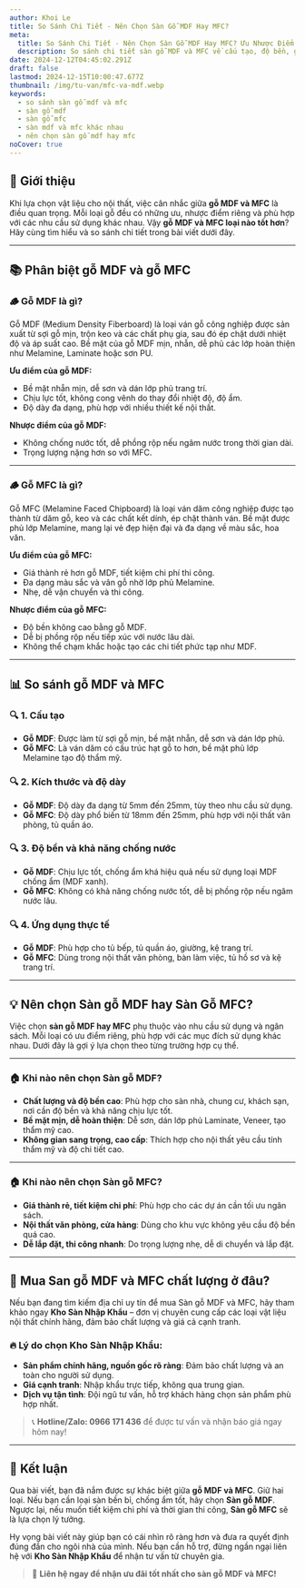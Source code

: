 ```yaml
---
author: Khoi Le
title: So Sánh Chi Tiết - Nên Chọn Sàn Gỗ MDF Hay MFC?
meta:
  title: So Sánh Chi Tiết - Nên Chọn Sàn Gỗ MDF Hay MFC? Ưu Nhược Điểm Chi Tiết
  description: So sánh chi tiết sàn gỗ MDF và MFC về cấu tạo, độ bền, giá thành và tính ứng dụng. Tìm hiểu ngay để đưa ra lựa chọn phù hợp cho nội thất của bạn!
date: 2024-12-12T04:45:02.291Z
draft: false
lastmod: 2024-12-15T10:00:47.677Z
thumbnail: /img/tu-van/mfc-va-mdf.webp
keywords:
  - so sánh sàn gỗ mdf và mfc
  - sàn gỗ mdf
  - sàn gỗ mfc
  - sàn mdf và mfc khác nhau
  - nên chọn sàn gỗ mdf hay mfc
noCover: true
---
```


## 📘 **Giới thiệu**
Khi lựa chọn vật liệu cho nội thất, việc cân nhắc giữa **gỗ MDF và MFC** là điều quan trọng. Mỗi loại gỗ đều có những ưu, nhược điểm riêng và phù hợp với các nhu cầu sử dụng khác nhau. Vậy **gỗ MDF và MFC loại nào tốt hơn**? Hãy cùng tìm hiểu và so sánh chi tiết trong bài viết dưới đây.

---

## 📚 **Phân biệt gỗ MDF và gỗ MFC**

### 🪵 **Gỗ MDF là gì?**
Gỗ MDF (Medium Density Fiberboard) là loại ván gỗ công nghiệp được sản xuất từ sợi gỗ mịn, trộn keo và các chất phụ gia, sau đó ép chặt dưới nhiệt độ và áp suất cao. Bề mặt của gỗ MDF mịn, nhẵn, dễ phủ các lớp hoàn thiện như Melamine, Laminate hoặc sơn PU.

**Ưu điểm của gỗ MDF:**
- Bề mặt nhẵn mịn, dễ sơn và dán lớp phủ trang trí.  
- Chịu lực tốt, không cong vênh do thay đổi nhiệt độ, độ ẩm.  
- Độ dày đa dạng, phù hợp với nhiều thiết kế nội thất.  

**Nhược điểm của gỗ MDF:**
- Không chống nước tốt, dễ phồng rộp nếu ngâm nước trong thời gian dài.  
- Trọng lượng nặng hơn so với MFC.  

---

### 🪵 **Gỗ MFC là gì?**
Gỗ MFC (Melamine Faced Chipboard) là loại ván dăm công nghiệp được tạo thành từ dăm gỗ, keo và các chất kết dính, ép chặt thành ván. Bề mặt được phủ lớp Melamine, mang lại vẻ đẹp hiện đại và đa dạng về màu sắc, hoa văn.

**Ưu điểm của gỗ MFC:**
- Giá thành rẻ hơn gỗ MDF, tiết kiệm chi phí thi công.  
- Đa dạng màu sắc và vân gỗ nhờ lớp phủ Melamine.  
- Nhẹ, dễ vận chuyển và thi công.  

**Nhược điểm của gỗ MFC:**
- Độ bền không cao bằng gỗ MDF.  
- Dễ bị phồng rộp nếu tiếp xúc với nước lâu dài.  
- Không thể chạm khắc hoặc tạo các chi tiết phức tạp như MDF.  

---

## 📊 **So sánh gỗ MDF và MFC**

### 🔍 **1. Cấu tạo**
- **Gỗ MDF**: Được làm từ sợi gỗ mịn, bề mặt nhẵn, dễ sơn và dán lớp phủ.  
- **Gỗ MFC**: Là ván dăm có cấu trúc hạt gỗ to hơn, bề mặt phủ lớp Melamine tạo độ thẩm mỹ.  

### 🔍 **2. Kích thước và độ dày**
- **Gỗ MDF**: Độ dày đa dạng từ 5mm đến 25mm, tùy theo nhu cầu sử dụng.  
- **Gỗ MFC**: Độ dày phổ biến từ 18mm đến 25mm, phù hợp với nội thất văn phòng, tủ quần áo.  

### 🔍 **3. Độ bền và khả năng chống nước**
- **Gỗ MDF**: Chịu lực tốt, chống ẩm khá hiệu quả nếu sử dụng loại MDF chống ẩm (MDF xanh).  
- **Gỗ MFC**: Không có khả năng chống nước tốt, dễ bị phồng rộp nếu ngâm nước lâu.  

### 🔍 **4. Ứng dụng thực tế**
- **Gỗ MDF**: Phù hợp cho tủ bếp, tủ quần áo, giường, kệ trang trí.  
- **Gỗ MFC**: Dùng trong nội thất văn phòng, bàn làm việc, tủ hồ sơ và kệ trang trí.  

---

## 💡 **Nên chọn Sàn gỗ MDF hay Sàn Gỗ MFC?**  

Việc chọn **sàn gỗ MDF hay MFC** phụ thuộc vào nhu cầu sử dụng và ngân sách. Mỗi loại có ưu điểm riêng, phù hợp với các mục đích sử dụng khác nhau. Dưới đây là gợi ý lựa chọn theo từng trường hợp cụ thể.  

---

### 🏠 **Khi nào nên chọn Sàn gỗ MDF?**  
- **Chất lượng và độ bền cao**: Phù hợp cho sàn nhà, chung cư, khách sạn, nơi cần độ bền và khả năng chịu lực tốt.  
- **Bề mặt mịn, dễ hoàn thiện**: Dễ sơn, dán lớp phủ Laminate, Veneer, tạo thẩm mỹ cao.  
- **Không gian sang trọng, cao cấp**: Thích hợp cho nội thất yêu cầu tính thẩm mỹ và độ chi tiết cao.  

---

### 🏠 **Khi nào nên chọn Sàn gỗ MFC?**  
- **Giá thành rẻ, tiết kiệm chi phí**: Phù hợp cho các dự án cần tối ưu ngân sách.  
- **Nội thất văn phòng, cửa hàng**: Dùng cho khu vực không yêu cầu độ bền quá cao.  
- **Dễ lắp đặt, thi công nhanh**: Do trọng lượng nhẹ, dễ di chuyển và lắp đặt.  

---

## 🛒 **Mua San gỗ MDF và MFC chất lượng ở đâu?**
Nếu bạn đang tìm kiếm địa chỉ uy tín để mua Sàn gỗ MDF và MFC, hãy tham khảo ngay **Kho Sàn Nhập Khẩu** – đơn vị chuyên cung cấp các loại vật liệu nội thất chính hãng, đảm bảo chất lượng và giá cả cạnh tranh.

### 🔥 **Lý do chọn Kho Sàn Nhập Khẩu:**
- **Sản phẩm chính hãng, nguồn gốc rõ ràng**: Đảm bảo chất lượng và an toàn cho người sử dụng.  
- **Giá cạnh tranh**: Nhập khẩu trực tiếp, không qua trung gian.  
- **Dịch vụ tận tình**: Đội ngũ tư vấn, hỗ trợ khách hàng chọn sản phẩm phù hợp nhất.  

> 📞 **Hotline/Zalo: 0966 171 436** để được tư vấn và nhận báo giá ngay hôm nay!

---

## 📢 **Kết luận**
Qua bài viết, bạn đã nắm được sự khác biệt giữa **gỗ MDF và MFC**. Giữ hai loại. Nếu bạn cần loại sàn bền bỉ, chống ẩm tốt, hãy chọn **Sàn gỗ MDF**. Ngược lại, nếu muốn tiết kiệm chi phí và thời gian thi công, **Sàn gỗ MFC** sẽ là lựa chọn lý tưởng.  

Hy vọng bài viết này giúp bạn có cái nhìn rõ ràng hơn và đưa ra quyết định đúng đắn cho ngôi nhà của mình. Nếu bạn cần hỗ trợ, đừng ngần ngại liên hệ với **Kho Sàn Nhập Khẩu** để nhận tư vấn từ chuyên gia.  

> 🛒 **Liên hệ ngay để nhận ưu đãi tốt nhất cho sàn gỗ MDF và MFC!**  
